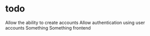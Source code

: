 # todo
Allow the ability to create accounts
Allow authentication using user accounts
Something Something frontend